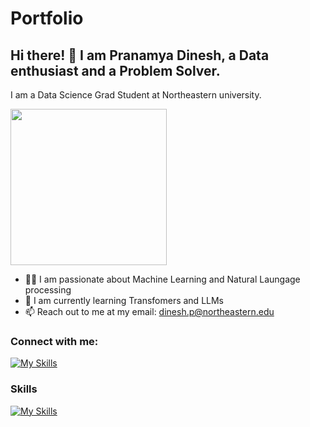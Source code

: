 # Portfolio

## Hi there! 👋 I am Pranamya Dinesh, a Data enthusiast and a Problem Solver. 

I am a Data Science Grad Student at Northeastern university. 

<img src="https://github.com/pranamya18/pranamya18/assets/49710041/2250cb06-f245-4e4f-9c3d-f11eb962df31.gif" width="250" height="250"/> 


- :woman_technologist: I am passionate about Machine Learning and Natural Laungage processing                      
- 🌱 I am currently learning Transfomers and LLMs
- 📫 Reach out to me at my email: dinesh.p@northeastern.edu

### Connect with me: 
[![My Skills](https://skillicons.dev/icons?i=linkedin)](https://www.linkedin.com/in/pranamya-dinesh/)
                                       
### Skills     

[![My Skills](https://skillicons.dev/icons?i=c,python,r,tensorflow,pytorch,docker,aws,mongodb,mysql,anaconda,atom,vscode,sklearn,github,git)](https://skillicons.dev)      
